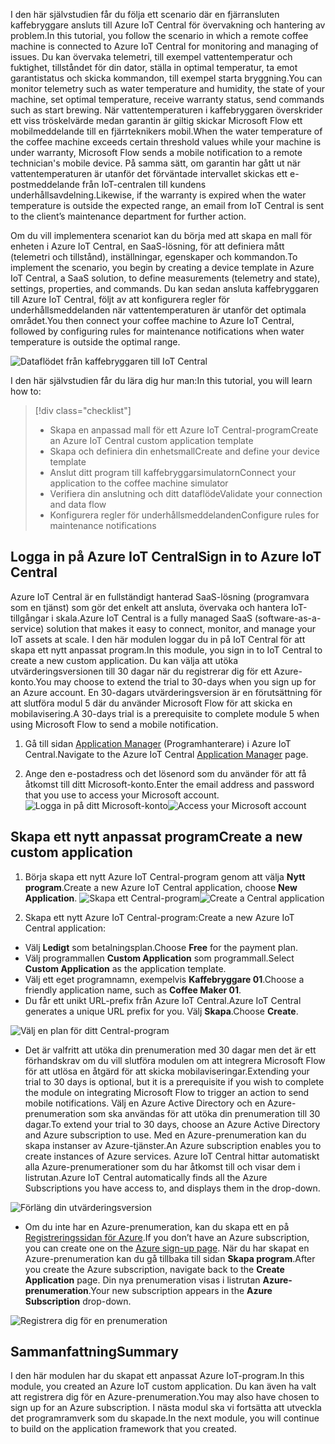  <span data-ttu-id="a0897-101">I den här självstudien får du följa ett scenario där en fjärransluten kaffebryggare ansluts till Azure IoT Central för övervakning och hantering av problem.</span><span class="sxs-lookup"><span data-stu-id="a0897-101">In this tutorial, you follow the scenario in which a remote coffee machine is connected to Azure IoT Central for monitoring and managing of issues.</span></span> <span data-ttu-id="a0897-102">Du kan övervaka telemetri, till exempel vattentemperatur och fuktighet, tillståndet för din dator, ställa in optimal temperatur, ta emot garantistatus och skicka kommandon, till exempel starta bryggning.</span><span class="sxs-lookup"><span data-stu-id="a0897-102">You can monitor telemetry such as water temperature and humidity, the state of your machine, set optimal temperature, receive warranty status, send commands such as start brewing.</span></span> <span data-ttu-id="a0897-103">När vattentemperaturen i kaffebryggaren överskrider ett viss tröskelvärde medan garantin är giltig skickar Microsoft Flow ett mobilmeddelande till en fjärrteknikers mobil.</span><span class="sxs-lookup"><span data-stu-id="a0897-103">When the water temperature of the coffee machine exceeds certain threshold values while your machine is under warranty, Microsoft Flow sends a mobile notification to a remote technician's mobile device.</span></span> <span data-ttu-id="a0897-104">På samma sätt, om garantin har gått ut när vattentemperaturen är utanför det förväntade intervallet skickas ett e-postmeddelande från IoT-centralen till kundens underhållsavdelning.</span><span class="sxs-lookup"><span data-stu-id="a0897-104">Likewise, if the warranty is expired when the water temperature is outside the expected range, an email from IoT Central is sent to the client’s maintenance department for further action.</span></span>

<span data-ttu-id="a0897-105">Om du vill implementera scenariot kan du börja med att skapa en mall för enheten i Azure IoT Central, en SaaS-lösning, för att definiera mått (telemetri och tillstånd), inställningar, egenskaper och kommandon.</span><span class="sxs-lookup"><span data-stu-id="a0897-105">To implement the scenario, you begin by creating a device template in Azure IoT Central, a SaaS solution, to define measurements (telemetry and state), settings, properties, and commands.</span></span> <span data-ttu-id="a0897-106">Du kan sedan ansluta kaffebryggaren till Azure IoT Central, följt av att konfigurera regler för underhållsmeddelanden när vattentemperaturen är utanför det optimala området.</span><span class="sxs-lookup"><span data-stu-id="a0897-106">You then connect your coffee machine to Azure IoT Central, followed by configuring rules for maintenance notifications when water temperature is outside the optimal range.</span></span>

![Dataflödet från kaffebryggaren till IoT Central](../images/1-data-flow.png)

<span data-ttu-id="a0897-108">I den här självstudien får du lära dig hur man:</span><span class="sxs-lookup"><span data-stu-id="a0897-108">In this tutorial, you will learn how to:</span></span>
> [!div class="checklist"]
> * <span data-ttu-id="a0897-109">Skapa en anpassad mall för ett Azure IoT Central-program</span><span class="sxs-lookup"><span data-stu-id="a0897-109">Create an Azure IoT Central custom application template</span></span>
> * <span data-ttu-id="a0897-110">Skapa och definiera din enhetsmall</span><span class="sxs-lookup"><span data-stu-id="a0897-110">Create and define your device template</span></span>
> * <span data-ttu-id="a0897-111">Anslut ditt program till kaffebryggarsimulatorn</span><span class="sxs-lookup"><span data-stu-id="a0897-111">Connect your application to the coffee machine simulator</span></span>
> * <span data-ttu-id="a0897-112">Verifiera din anslutning och ditt dataflöde</span><span class="sxs-lookup"><span data-stu-id="a0897-112">Validate your connection and data flow</span></span>
> * <span data-ttu-id="a0897-113">Konfigurera regler för underhållsmeddelanden</span><span class="sxs-lookup"><span data-stu-id="a0897-113">Configure rules for maintenance notifications</span></span>
 
## <a name="sign-in-to-azure-iot-central"></a><span data-ttu-id="a0897-114">Logga in på Azure IoT Central</span><span class="sxs-lookup"><span data-stu-id="a0897-114">Sign in to Azure IoT Central</span></span>

<span data-ttu-id="a0897-115">Azure IoT Central är en fullständigt hanterad SaaS-lösning (programvara som en tjänst) som gör det enkelt att ansluta, övervaka och hantera IoT-tillgångar i skala.</span><span class="sxs-lookup"><span data-stu-id="a0897-115">Azure IoT Central is a fully managed SaaS (software-as-a-service) solution that makes it easy to connect, monitor, and manage your IoT assets at scale.</span></span> <span data-ttu-id="a0897-116">I den här modulen loggar du in på IoT Central för att skapa ett nytt anpassat program.</span><span class="sxs-lookup"><span data-stu-id="a0897-116">In this module, you sign in to IoT Central to create a new custom application.</span></span> <span data-ttu-id="a0897-117">Du kan välja att utöka utvärderingsversionen till 30 dagar när du registrerar dig för ett Azure-konto.</span><span class="sxs-lookup"><span data-stu-id="a0897-117">You may choose to extend the trial to 30-days when you sign up for an Azure account.</span></span> <span data-ttu-id="a0897-118">En 30-dagars utvärderingsversion är en förutsättning för att slutföra modul 5 där du använder Microsoft Flow för att skicka en mobilavisering.</span><span class="sxs-lookup"><span data-stu-id="a0897-118">A 30-days trial is a prerequisite to complete module 5 when using Microsoft Flow to send a mobile notification.</span></span>

1. <span data-ttu-id="a0897-119">Gå till sidan [Application Manager](https://aka.ms/iotcentral) (Programhanterare) i Azure IoT Central.</span><span class="sxs-lookup"><span data-stu-id="a0897-119">Navigate to the Azure IoT Central [Application Manager](https://aka.ms/iotcentral) page.</span></span> 

1. <span data-ttu-id="a0897-120">Ange den e-postadress och det lösenord som du använder för att få åtkomst till ditt Microsoft-konto.</span><span class="sxs-lookup"><span data-stu-id="a0897-120">Enter the email address and password that you use to access your Microsoft account.</span></span>
<span data-ttu-id="a0897-121">![Logga in på ditt Microsoft-konto](../images/1-create-app-a.png)</span><span class="sxs-lookup"><span data-stu-id="a0897-121">![Access your Microsoft account](../images/1-create-app-a.png)</span></span>

## <a name="create-a-new-custom-application"></a><span data-ttu-id="a0897-122">Skapa ett nytt anpassat program</span><span class="sxs-lookup"><span data-stu-id="a0897-122">Create a new custom application</span></span>

1. <span data-ttu-id="a0897-123">Börja skapa ett nytt Azure IoT Central-program genom att välja **Nytt program**.</span><span class="sxs-lookup"><span data-stu-id="a0897-123">Create a new Azure IoT Central application, choose **New Application**.</span></span> 
<span data-ttu-id="a0897-124">![Skapa ett Central-program](../images/1-create-app-b.png)</span><span class="sxs-lookup"><span data-stu-id="a0897-124">![Create a Central application](../images/1-create-app-b.png)</span></span>

1. <span data-ttu-id="a0897-125">Skapa ett nytt Azure IoT Central-program:</span><span class="sxs-lookup"><span data-stu-id="a0897-125">Create a new Azure IoT Central application:</span></span>
* <span data-ttu-id="a0897-126">Välj **Ledigt** som betalningsplan.</span><span class="sxs-lookup"><span data-stu-id="a0897-126">Choose **Free** for the payment plan.</span></span>
* <span data-ttu-id="a0897-127">Välj programmallen **Custom Application** som programmall.</span><span class="sxs-lookup"><span data-stu-id="a0897-127">Select **Custom Application** as the application template.</span></span>
* <span data-ttu-id="a0897-128">Välj ett eget programnamn, exempelvis **Kaffebryggare 01**.</span><span class="sxs-lookup"><span data-stu-id="a0897-128">Choose a friendly application name, such as **Coffee Maker 01**.</span></span> 
* <span data-ttu-id="a0897-129">Du får ett unikt URL-prefix från Azure IoT Central.</span><span class="sxs-lookup"><span data-stu-id="a0897-129">Azure IoT Central generates a unique URL prefix for you.</span></span> <span data-ttu-id="a0897-130">Välj **Skapa**.</span><span class="sxs-lookup"><span data-stu-id="a0897-130">Choose **Create**.</span></span>

![Välj en plan för ditt Central-program](../images/1-create-app-c.png)

* <span data-ttu-id="a0897-132">Det är valfritt att utöka din prenumeration med 30 dagar men det är ett förhandskrav om du vill slutföra modulen om att integrera Microsoft Flow för att utlösa en åtgärd för att skicka mobilaviseringar.</span><span class="sxs-lookup"><span data-stu-id="a0897-132">Extending your trial to 30 days is optional, but it is a prerequisite if you wish to complete the module on integrating Microsoft Flow to trigger an action to send mobile notifications.</span></span> <span data-ttu-id="a0897-133">Välj en Azure Active Directory och en Azure-prenumeration som ska användas för att utöka din prenumeration till 30 dagar.</span><span class="sxs-lookup"><span data-stu-id="a0897-133">To extend your trial to 30 days, choose an Azure Active Directory and Azure subscription to use.</span></span> <span data-ttu-id="a0897-134">Med en Azure-prenumeration kan du skapa instanser av Azure-tjänster.</span><span class="sxs-lookup"><span data-stu-id="a0897-134">An Azure subscription enables you to create instances of Azure services.</span></span> <span data-ttu-id="a0897-135">Azure IoT Central hittar automatiskt alla Azure-prenumerationer som du har åtkomst till och visar dem i listrutan.</span><span class="sxs-lookup"><span data-stu-id="a0897-135">Azure IoT Central automatically finds all the Azure Subscriptions you have access to, and displays them in the drop-down.</span></span>
        
![Förläng din utvärderingsversion](../images/1-create-app-d.png)
    
* <span data-ttu-id="a0897-137">Om du inte har en Azure-prenumeration, kan du skapa ett en på [Registreringssidan för Azure](https://aka.ms/createazuresubscription).</span><span class="sxs-lookup"><span data-stu-id="a0897-137">If you don’t have an Azure subscription, you can create one on the [Azure sign-up page](https://aka.ms/createazuresubscription).</span></span> <span data-ttu-id="a0897-138">När du har skapat en Azure-prenumeration kan du gå tillbaka till sidan **Skapa program**.</span><span class="sxs-lookup"><span data-stu-id="a0897-138">After you create the Azure subscription, navigate back to the **Create Application** page.</span></span> <span data-ttu-id="a0897-139">Din nya prenumeration visas i listrutan **Azure-prenumeration**.</span><span class="sxs-lookup"><span data-stu-id="a0897-139">Your new subscription appears in the **Azure Subscription** drop-down.</span></span>
        
![Registrera dig för en prenumeration](../images/1-create-app-e.png)

## <a name="summary"></a><span data-ttu-id="a0897-141">Sammanfattning</span><span class="sxs-lookup"><span data-stu-id="a0897-141">Summary</span></span>

<span data-ttu-id="a0897-142">I den här modulen har du skapat ett anpassat Azure IoT-program.</span><span class="sxs-lookup"><span data-stu-id="a0897-142">In this module, you created an Azure IoT custom application.</span></span> <span data-ttu-id="a0897-143">Du kan även ha valt att registrera dig för en Azure-prenumeration.</span><span class="sxs-lookup"><span data-stu-id="a0897-143">You may also have chosen to sign up for an Azure subscription.</span></span> <span data-ttu-id="a0897-144">I nästa modul ska vi fortsätta att utveckla det programramverk som du skapade.</span><span class="sxs-lookup"><span data-stu-id="a0897-144">In the next module, you will continue to build on the application framework that you created.</span></span> 